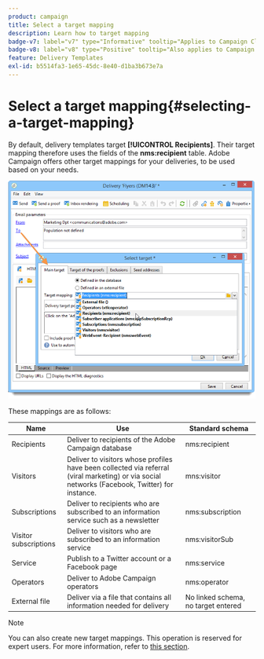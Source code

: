 ```yaml
---
product: campaign
title: Select a target mapping
description: Learn how to target mapping
badge-v7: label="v7" type="Informative" tooltip="Applies to Campaign Classic v7"
badge-v8: label="v8" type="Positive" tooltip="Also applies to Campaign v8"
feature: Delivery Templates
exl-id: b5514fa3-1e65-45dc-8e40-d1ba3b673e7a
---
```

# Select a target mapping{#selecting-a-target-mapping}

 

By default, delivery templates target **[!UICONTROL Recipients]**. Their target mapping therefore uses the fields of the **nms:recipient** table. Adobe Campaign offers other target mappings for your deliveries, to be used based on your needs. 

![](assets/delivery_select_mapping.png)

These mappings are as follows:

|  Name  | Use  | Standard schema  |
|---|---|---|
|  Recipients  | Deliver to recipients of the Adobe Campaign database  | nms:recipient  |
|  Visitors  | Deliver to visitors whose profiles have been collected via referral (viral marketing) or via social networks (Facebook, Twitter) for instance.  | mns:visitor  |
|  Subscriptions  | Deliver to recipients who are subscribed to an information service such as a newsletter  | nms:subscription  |
|  Visitor subscriptions  | Deliver to visitors who are subscribed to an information service  | nms:visitorSub  |
|  Service  | Publish to a Twitter account or a Facebook page  | nms:service  |
|  Operators  | Deliver to Adobe Campaign operators  | nms:operator  |
|  External file  | Deliver via a file that contains all information needed for delivery  | No linked schema, no target entered  |

>[!NOTE]
>
>You can also create new target mappings. This operation is reserved for expert users. For more information, refer to [this section](../../configuration/using/target-mapping.md).
